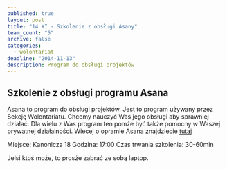 ```yaml
---
published: true
layout: post
title: "14 XI - Szkolenie z obsługi Asany"
team_count: "5"
archive: false
categories: 
  - wolontariat
deadline: "2014-11-13"
description: Program do obsługi projektów
---
```


## Szkolenie z obsługi programu Asana

Asana to program do obsługi projektów.
Jest to program używany przez Sekcję Wolontariatu. Chcemy nauczyć Was jego obsługi aby sprawniej działać. Dla wielu z Was program ten pomże być także pomocny w Waszej prywatnej działalności.
Wiecej o opramie Asana znajdziecie [tutaj](https://asana.com/guide/learn)

Miejsce: Kanonicza 18
Godzina: 17:00
Czas trwania szkolenia: 30-60min

Jelsi ktoś może, to prosże zabrać ze sobą laptop.